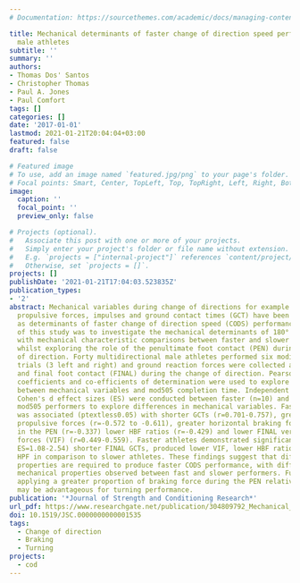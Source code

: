 ```yaml
---
# Documentation: https://sourcethemes.com/academic/docs/managing-content/

title: Mechanical determinants of faster change of direction speed performance in
  male athletes
subtitle: ''
summary: ''
authors:
- Thomas Dos' Santos
- Christopher Thomas
- Paul A. Jones
- Paul Comfort
tags: []
categories: []
date: '2017-01-01'
lastmod: 2021-01-21T20:04:04+03:00
featured: false
draft: false

# Featured image
# To use, add an image named `featured.jpg/png` to your page's folder.
# Focal points: Smart, Center, TopLeft, Top, TopRight, Left, Right, BottomLeft, Bottom, BottomRight.
image:
  caption: ''
  focal_point: ''
  preview_only: false

# Projects (optional).
#   Associate this post with one or more of your projects.
#   Simply enter your project's folder or file name without extension.
#   E.g. `projects = ["internal-project"]` references `content/project/deep-learning/index.md`.
#   Otherwise, set `projects = []`.
projects: []
publishDate: '2021-01-21T17:04:03.523835Z'
publication_types:
- '2'
abstract: Mechanical variables during change of directions for example braking and
  propulsive forces, impulses and ground contact times (GCT) have been identified
  as determinants of faster change of direction speed (CODS) performance. The purpose
  of this study was to investigate the mechanical determinants of 180° CODS performance
  with mechanical characteristic comparisons between faster and slower performers;
  whilst exploring the role of the penultimate foot contact (PEN) during the change
  of direction. Forty multidirectional male athletes performed six modified 505 (mod505)
  trials (3 left and right) and ground reaction forces were collected across the PEN
  and final foot contact (FINAL) during the change of direction. Pearson's correlation
  coefficients and co-efficients of determination were used to explore the relationship
  between mechanical variables and mod505 completion time. Independent T-Tests and
  Cohen's d effect sizes (ES) were conducted between faster (n=10) and slower (n=10)
  mod505 performers to explore differences in mechanical variables. Faster CODS performance
  was associated (ptextless0.05) with shorter GCTs (r=0.701-0.757), greater horizontal
  propulsive forces (r=-0.572 to -0.611), greater horizontal braking forces (HBF)
  in the PEN (r=-0.337) lower HBF ratios (r=-0.429) and lower FINAL vertical impact
  forces (VIF) (r=0.449-0.559). Faster athletes demonstrated significantly (ptextless0.05,
  ES=1.08-2.54) shorter FINAL GCTs, produced lower VIF, lower HBF ratios and greater
  HPF in comparison to slower athletes. These findings suggest that different mechanical
  properties are required to produce faster CODS performance, with differences in
  mechanical properties observed between fast and slower performers. Furthermore,
  applying a greater proportion of braking force during the PEN relative to the FINAL
  may be advantageous for turning performance.
publication: '*Journal of Strength and Conditioning Research*'
url_pdf: https://www.researchgate.net/publication/304809792_Mechanical_Determinants_of_Faster_Change_of_Direction_Speed_Performance_in_Male_Athletes
doi: 10.1519/JSC.0000000000001535
tags:
  - Change of direction
  - Braking
  - Turning
projects:
  - cod
---
```


